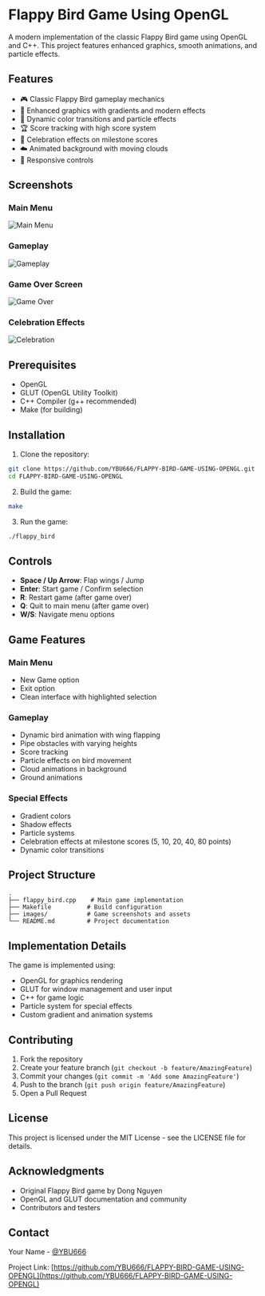 # Flappy Bird Game Using OpenGL

A modern implementation of the classic Flappy Bird game using OpenGL and C++. This project features enhanced graphics, smooth animations, and particle effects.

## Features

- 🎮 Classic Flappy Bird gameplay mechanics
- 🎨 Enhanced graphics with gradients and modern effects
- 🌈 Dynamic color transitions and particle effects
- 🏆 Score tracking with high score system
- 🎉 Celebration effects on milestone scores
- ☁️ Animated background with moving clouds
- 📱 Responsive controls

## Screenshots

### Main Menu
![Main Menu](images/Screenshot%202025-04-18%20at%2010.00.41%20AM.png)

### Gameplay
![Gameplay](images/Screenshot%202025-04-18%20at%2010.00.59%20AM.png)

### Game Over Screen
![Game Over](images/Screenshot%202025-04-18%20at%2010.02.09%20AM.png)

### Celebration Effects
![Celebration](images/Screenshot%202025-04-18%20at%2010.02.51%20AM.png)

## Prerequisites

- OpenGL
- GLUT (OpenGL Utility Toolkit)
- C++ Compiler (g++ recommended)
- Make (for building)

## Installation

1. Clone the repository:
```bash
git clone https://github.com/YBU666/FLAPPY-BIRD-GAME-USING-OPENGL.git
cd FLAPPY-BIRD-GAME-USING-OPENGL
```

2. Build the game:
```bash
make
```

3. Run the game:
```bash
./flappy_bird
```

## Controls

- **Space / Up Arrow**: Flap wings / Jump
- **Enter**: Start game / Confirm selection
- **R**: Restart game (after game over)
- **Q**: Quit to main menu (after game over)
- **W/S**: Navigate menu options

## Game Features

### Main Menu
- New Game option
- Exit option
- Clean interface with highlighted selection

### Gameplay
- Dynamic bird animation with wing flapping
- Pipe obstacles with varying heights
- Score tracking
- Particle effects on bird movement
- Cloud animations in background
- Ground animations

### Special Effects
- Gradient colors
- Shadow effects
- Particle systems
- Celebration effects at milestone scores (5, 10, 20, 40, 80 points)
- Dynamic color transitions

## Project Structure

```
.
├── flappy_bird.cpp    # Main game implementation
├── Makefile          # Build configuration
├── images/           # Game screenshots and assets
└── README.md         # Project documentation
```

## Implementation Details

The game is implemented using:
- OpenGL for graphics rendering
- GLUT for window management and user input
- C++ for game logic
- Particle system for special effects
- Custom gradient and animation systems

## Contributing

1. Fork the repository
2. Create your feature branch (`git checkout -b feature/AmazingFeature`)
3. Commit your changes (`git commit -m 'Add some AmazingFeature'`)
4. Push to the branch (`git push origin feature/AmazingFeature`)
5. Open a Pull Request

## License

This project is licensed under the MIT License - see the LICENSE file for details.

## Acknowledgments

- Original Flappy Bird game by Dong Nguyen
- OpenGL and GLUT documentation and community
- Contributors and testers

## Contact

Your Name - [@YBU666](https://github.com/YBU666)

Project Link: [https://github.com/YBU666/FLAPPY-BIRD-GAME-USING-OPENGL](https://github.com/YBU666/FLAPPY-BIRD-GAME-USING-OPENGL) 